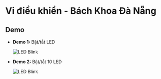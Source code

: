# Vi điều khiển - Bách Khoa Đà Nẵng  

## Demo  

- **Demo 1:** Bật/tắt LED

  ![LED Blink](Demo/1-led.gif)


- **Demo 2:** Bật/tắt 10 LED
  
  ![LED Blink](Demo/10-led.gif)  
